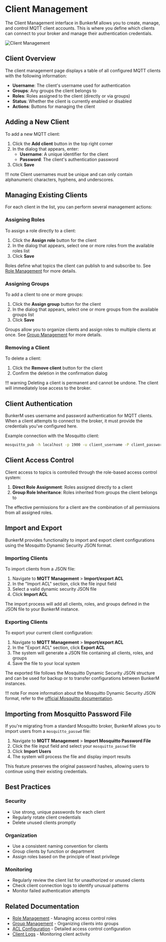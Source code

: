 # Client Management

The Client Management interface in BunkerM allows you to create, manage, and control MQTT client accounts. This is where you define which clients can connect to your broker and manage their authentication credentials.

![Client Management](../assets/images/client-management.png)

## Client Overview

The client management page displays a table of all configured MQTT clients with the following information:

- **Username**: The client's username used for authentication
- **Groups**: Any groups the client belongs to
- **Roles**: Roles assigned to the client (directly or via groups)
- **Status**: Whether the client is currently enabled or disabled
- **Actions**: Buttons for managing the client

## Adding a New Client

To add a new MQTT client:

1. Click the **Add client** button in the top right corner
2. In the dialog that appears, enter:
   - **Username**: A unique identifier for the client
   - **Password**: The client's authentication password
3. Click **Save**

!!! note
    Client usernames must be unique and can only contain alphanumeric characters, hyphens, and underscores.

## Managing Existing Clients

For each client in the list, you can perform several management actions:

### Assigning Roles

To assign a role directly to a client:

1. Click the **Assign role** button for the client
2. In the dialog that appears, select one or more roles from the available roles list
3. Click **Save**

Roles define what topics the client can publish to and subscribe to. See [Role Management](role-management.md) for more details.

### Assigning Groups

To add a client to one or more groups:

1. Click the **Assign group** button for the client
2. In the dialog that appears, select one or more groups from the available groups list
3. Click **Save**

Groups allow you to organize clients and assign roles to multiple clients at once. See [Group Management](group-management.md) for more details.

### Removing a Client

To delete a client:

1. Click the **Remove client** button for the client
2. Confirm the deletion in the confirmation dialog

!!! warning
    Deleting a client is permanent and cannot be undone. The client will immediately lose access to the broker.

## Client Authentication

BunkerM uses username and password authentication for MQTT clients. When a client attempts to connect to the broker, it must provide the credentials you've configured here.

Example connection with the Mosquitto client:

```bash
mosquitto_pub -h localhost -p 1900 -u client_username -P client_password -t test/topic -m "Hello"
```

## Client Access Control

Client access to topics is controlled through the role-based access control system:

1. **Direct Role Assignment**: Roles assigned directly to a client
2. **Group Role Inheritance**: Roles inherited from groups the client belongs to

The effective permissions for a client are the combination of all permissions from all assigned roles.

## Import and Export

BunkerM provides functionality to import and export client configurations using the Mosquitto Dynamic Security JSON format.

### Importing Clients

To import clients from a JSON file:

1. Navigate to **MQTT Management** > **Import/export ACL**
2. In the "Import ACL" section, click the file input field
3. Select a valid dynamic security JSON file
4. Click **Import ACL**

The import process will add all clients, roles, and groups defined in the JSON file to your BunkerM instance.

### Exporting Clients

To export your current client configuration:

1. Navigate to **MQTT Management** > **Import/export ACL**
2. In the "Export ACL" section, click **Export ACL**
3. The system will generate a JSON file containing all clients, roles, and groups
4. Save the file to your local system

The exported file follows the Mosquitto Dynamic Security JSON structure and can be used for backup or to transfer configurations between BunkerM instances.

!!! note
    For more information about the Mosquitto Dynamic Security JSON format, refer to the [official Mosquitto documentation](https://github.com/eclipse-mosquitto/mosquitto/blob/master/test/broker/dynamic-security-init.json).

## Importing from Mosquitto Password File

If you're migrating from a standard Mosquitto broker, BunkerM allows you to import users from a `mosquitto_passwd` file:

1. Navigate to **MQTT Management** > **Import Mosquitto Password File**
2. Click the file input field and select your `mosquitto_passwd` file
3. Click **Import Users**
4. The system will process the file and display import results

This feature preserves the original password hashes, allowing users to continue using their existing credentials.

## Best Practices

### Security

- Use strong, unique passwords for each client
- Regularly rotate client credentials
- Delete unused clients promptly

### Organization

- Use a consistent naming convention for clients
- Group clients by function or department
- Assign roles based on the principle of least privilege

### Monitoring

- Regularly review the client list for unauthorized or unused clients
- Check client connection logs to identify unusual patterns
- Monitor failed authentication attempts

## Related Documentation

- [Role Management](role-management.md) - Managing access control roles
- [Group Management](group-management.md) - Organizing clients into groups
- [ACL Configuration](acl-configuration.md) - Detailed access control configuration
- [Client Logs](../monitoring/client-logs.md) - Monitoring client activity 